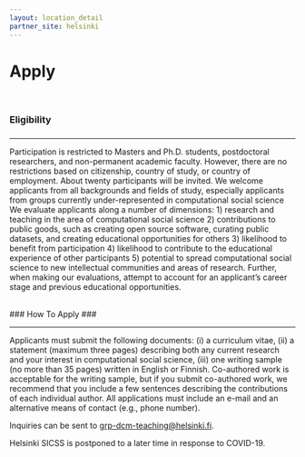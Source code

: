 ```yaml
---
layout: location_detail
partner_site: helsinki
---
```


<h1 class="display-4">Apply</h1>
<br />

### Eligibility
### <a name="eligibility"></a>

---

Participation is restricted to Masters and Ph.D. students, postdoctoral researchers, and non-permanent academic faculty.
However, there are no restrictions based on citizenship, country of study, or country of employment.
About twenty participants will be invited.
We welcome applicants from all backgrounds and fields of study, especially applicants from groups currently under-represented in computational social science
We evaluate applicants along a number of dimensions: 1) research and teaching in the area of computational social science 2) contributions to public goods, such as creating open source software, curating public datasets, and creating educational opportunities for others 3) likelihood to benefit from participation 4) likelihood to contribute to the educational experience of other participants 5) potential to spread computational social science to new intellectual communities and areas of research.
Further, when making our evaluations, attempt to account for an applicant’s career stage and previous educational opportunities.

<br />
### How To Apply
### <a name="how_to_apply"></a>

---

Applicants must submit the following documents: (i) a curriculum vitae, (ii) a statement (maximum three pages) describing both any current research and your interest in computational social science, (iii) one writing sample (no more than 35 pages) written in English or Finnish.
Co-authored work is acceptable for the writing sample, but if you submit co-authored work, we recommend that you include a few sentences describing the contributions of each individual author.
All applications must include an e-mail and an alternative means of contact (e.g., phone number).

Inquiries can be sent to grp-dcm-teaching@helsinki.fi.

Helsinki SICSS is postponed to a later time in response to COVID-19.
